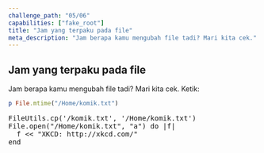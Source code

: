 ```yaml
---
challenge_path: "05/06"
capabilities: ["fake_root"]
title: "Jam yang terpaku pada file"
meta_description: "Jam berapa kamu mengubah file tadi? Mari kita cek."
---
```


## Jam yang terpaku pada file

Jam berapa kamu mengubah file tadi? Mari kita cek. Ketik:

```ruby
p File.mtime("/Home/komik.txt")
```

<pre id="code-prefill">
FileUtils.cp('/komik.txt', '/Home/komik.txt')
File.open("/Home/komik.txt", "a") do |f|
  f << "XKCD: http://xkcd.com/"
end
</pre>
